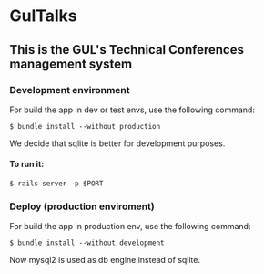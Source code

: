# GulTalks

This is the  GUL's Technical Conferences management system 
----------------------------------------------------------

### Development environment

For build the app in dev or test envs, use the following command:

```
$ bundle install --without production
```
We decide that sqlite is better for development purposes.

#### To run it:

```
$ rails server -p $PORT
```

### Deploy (production enviroment)

For build the app in production env, use the following command:

```
$ bundle install --without development
```
Now mysql2 is used as db engine instead of sqlite.

